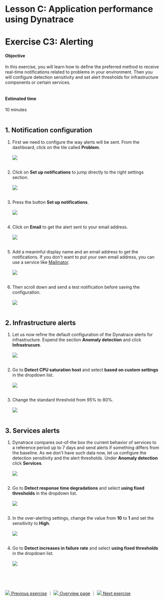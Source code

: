 # Lesson C: Application performance using Dynatrace
# Exercise C3: Alerting

#### Objective
In this exercise, you will learn how to define the preferred method to receive real-time notifications related to problems in your environment. Then you will configure detection sensitivity and set alert thresholds for infrastructure components or certain services.<br /><br />

#### Estimated time
10 minutes
<br />
<br />

## 1. Notification configuration
1. First we need to configure the way alerts will be sent. From the dashboard, click on the tile called **Problem**.<br /><br />
  ![](../../images/c3-dt-dashboard.png)<br /><br />

1. Click on **Set up notifications** to jump directly to the right settings section.<br /><br />
  ![](../../images/c3-dt-alert-01.png)<br /><br />

1. Press the button **Set up notifications**.<br /><br />
  ![](../../images/c3-dt-alert-02.png)<br /><br />

1. Click on **Email** to get the alert sent to your email address.<br /><br />
    ![](../../images/c3-dt-alert-03.png)<br /><br />

1. Add a meaninful display name and an email address to get the notifications. If you don't want to put your own email address, you can use a service like [Mailinator](https://www.mailinator.com).<br /><br />
    ![](../../images/c3-dt-alert-04.png)<br /><br />

1. Then scroll down and send a test notification before saving the configuration.<br /><br />
    ![](../../images/c3-dt-alert-05.png)<br /><br />

## 2. Infrastructure alerts
1. Let us now refine the default configuration of the Dynatrace alerts for infrastructure. Expend the section **Anomaly detection** and click **Infrastrucure**.<br /><br />
    ![](../../images/c3-dt-alert-infra-01.png)<br /><br />

1. Go to **Detect CPU saturation host** and select **based on custom settings** in the dropdown list.<br /><br />
    ![](../../images/c3-dt-alert-infra-02.png)<br /><br />

1. Change the standard threshold from 95% to 80%.<br /><br />
    ![](../../images/c3-dt-alert-infra-03.png)<br /><br />

## 3. Services alerts
1. Dynatrace compares out-of-the box the current behavior of services to a reference period up to 7 days and send alerts if something differs from the baseline. As we don't have such data now, let us configure the detection sensitivity and the alert thresholds. Under **Anomaly detection** click **Services**.<br /><br />
    ![](../../images/c3-dt-alert-services-01.png)<br /><br />

1. Go to **Detect response time degradations** and select **using fixed thresholds** in the dropdown list.<br /><br />
    ![](../../images/c3-dt-alert-services-02.png)<br /><br />

1. In the over-alerting settings, change the value from **10** to **1** and set the sensitivity to **High**.<br /><br />
   ![](../../images/c3-dt-alert-services-03.png)<br /><br />

1. Go to **Detect increases in failure rate** and select **using fixed thresholds** in the dropdown list.<br /><br />
  ![](../../images/c3-dt-alert-services-04.png)

<br /><br /><br />



[![](../../images/nav-previous.png) Previous exercise](../C2/README.md) ｜ [![](../../images/nav-home.png) Overview page](../../README.md) ｜ [![](../../images/nav-next.png) Next exercise](../C4/README.md)
